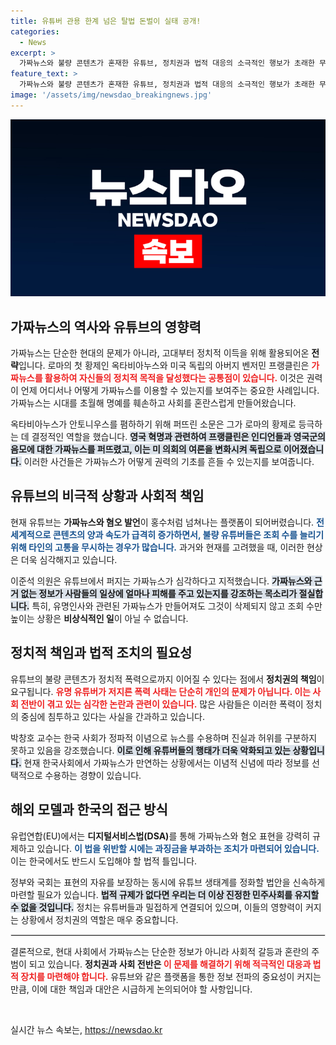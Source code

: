 ```yaml
---
title: 유튜버 관용 한계 넘은 탈법 돈벌이 실태 공개!
categories:
  - News
excerpt: >
  가짜뉴스와 불량 콘텐츠가 혼재한 유튜브, 정치권과 법적 대응의 소극적인 행보가 초래한 무법천지. 이 문제의 심각성과 해결책을 촉구하는 절실한 목소리에 귀 기울여야 한다.
feature_text: >
  가짜뉴스와 불량 콘텐츠가 혼재한 유튜브, 정치권과 법적 대응의 소극적인 행보가 초래한 무법천지. 이 문제의 심각성과 해결책을 촉구하는 절실한 목소리에 귀 기울여야 한다.
image: '/assets/img/newsdao_breakingnews.jpg'
---
```


<p><img src="/assets/img/newsdao_breakingnews.jpg" alt="cryptoinkorea 속보" /></p>

<h2 data-ke-size="size26">가짜뉴스의 역사와 유튜브의 영향력</h2>

<p data-ke-size="size16">가짜뉴스는 단순한 현대의 문제가 아니라, 고대부터 정치적 이득을 위해 활용되어온 <b>전략</b>입니다. 로마의 첫 황제인 옥타비아누스와 미국 독립의 아버지 벤저민 프랭클린은 <b><span style="color: #ee2323;">가짜뉴스를 활용하여 자신들의 정치적 목적을 달성했다는 공통점이 있습니다.</span></b> 이것은 권력이 언제 어디서나 어떻게 가짜뉴스를 이용할 수 있는지를 보여주는 중요한 사례입니다. 가짜뉴스는 시대를 초월해 명예를 훼손하고 사회를 혼란스럽게 만들어왔습니다. </p>

<p data-ke-size="size16">옥타비아누스가 안토니우스를 폄하하기 위해 퍼뜨린 소문은 그가 로마의 황제로 등극하는 데 결정적인 역할을 했습니다. <b><span style="background-color: #21538527;">영국 혁명과 관련하여 프랭클린은 인디언들과 영국군의 음모에 대한 가짜뉴스를 퍼뜨렸고, 이는 미 의회의 여론을 변화시켜 독립으로 이어졌습니다.</span></b> 이러한 사건들은 가짜뉴스가 어떻게 권력의 기초를 흔들 수 있는지를 보여줍니다. </p>

<h2 data-ke-size="size26">유튜브의 비극적 상황과 사회적 책임</h2>

<p data-ke-size="size16">현재 유튜브는 <b>가짜뉴스와 혐오 발언</b>이 홍수처럼 넘쳐나는 플랫폼이 되어버렸습니다. <b><span style="color: #1a5490;">전 세계적으로 콘텐츠의 양과 속도가 급격히 증가하면서, 불량 유튜버들은 조회 수를 늘리기 위해 타인의 고통을 무시하는 경우가 많습니다.</span></b> 과거와 현재를 고려했을 때, 이러한 현상은 더욱 심각해지고 있습니다. </p>

<p data-ke-size="size16">이준석 의원은 유튜브에서 퍼지는 가짜뉴스가 심각하다고 지적했습니다. <b><span style="background-color: #21538527;">가짜뉴스와 근거 없는 정보가 사람들의 일상에 얼마나 피해를 주고 있는지를 강조하는 목소리가 절실합니다.</span></b> 특히, 유명인사와 관련된 가짜뉴스가 만들어져도 그것이 삭제되지 않고 조회 수만 높이는 상황은 <b>비상식적인 일</b>이 아닐 수 없습니다. </p>

<h2 data-ke-size="size26">정치적 책임과 법적 조치의 필요성</h2>

<p data-ke-size="size16">유튜브의 불량 콘텐츠가 정치적 폭력으로까지 이어질 수 있다는 점에서 <b>정치권의 책임</b>이 요구됩니다. <b><span style="color: #ee2323;">유명 유튜버가 저지른 폭력 사태는 단순히 개인의 문제가 아닙니다. 이는 사회 전반이 겪고 있는 심각한 논란과 관련이 있습니다.</span></b> 많은 사람들은 이러한 폭력이 정치의 중심에 침투하고 있다는 사실을 간과하고 있습니다. </p>

<p data-ke-size="size16">박창호 교수는 한국 사회가 정파적 이념으로 뉴스를 수용하며 진실과 허위를 구분하지 못하고 있음을 강조했습니다. <b><span style="background-color: #21538527;">이로 인해 유튜버들의 행태가 더욱 악화되고 있는 상황입니다.</span></b> 현재 한국사회에서 가짜뉴스가 만연하는 상황에서는 이념적 신념에 따라 정보를 선택적으로 수용하는 경향이 있습니다. </p>

<h2 data-ke-size="size26">해외 모델과 한국의 접근 방식</h2>

<p data-ke-size="size16">유럽연합(EU)에서는 <b>디지털서비스법(DSA)</b>를 통해 가짜뉴스와 혐오 표현을 강력히 규제하고 있습니다. <b><span style="color: #1a5490;">이 법을 위반할 시에는 과징금을 부과하는 조치가 마련되어 있습니다.</span></b> 이는 한국에서도 반드시 도입해야 할 법적 틀입니다. </p>

<p data-ke-size="size16">정부와 국회는 표현의 자유를 보장하는 동시에 유튜브 생태계를 정화할 법안을 신속하게 마련할 필요가 있습니다. <b><span style="background-color: #21538527;">법적 규제가 없다면 우리는 더 이상 진정한 민주사회를 유지할 수 없을 것입니다.</span></b> 정치는 유튜버들과 밀접하게 연결되어 있으며, 이들의 영향력이 커지는 상황에서 정치권의 역할은 매우 중요합니다. </p>

<hr style="border: 1px solid #e7e7e7;"/>

<p data-ke-size="size16">결론적으로, 현대 사회에서 가짜뉴스는 단순한 정보가 아니라 사회적 갈등과 혼란의 주범이 되고 있습니다. <b>정치권과 사회 전반은 <span style="color: #ee2323;">이 문제를 해결하기 위해 적극적인 대응과 법적 장치를 마련해야 합니다.</span></b> 유튜브와 같은 플랫폼을 통한 정보 전파의 중요성이 커지는 만큼, 이에 대한 책임과 대안은 시급하게 논의되어야 할 사항입니다.</p>

<p data-ke-size="size16">&nbsp;</p>
실시간 뉴스 속보는, <a href="https://newsdao.kr" rel="dofollow">https://newsdao.kr</a>


